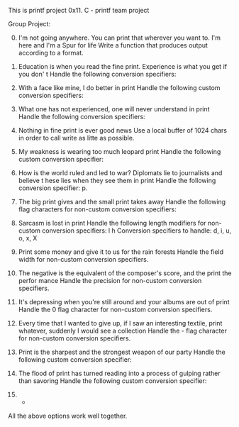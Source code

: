 This is printf project
0x11. C - printf team project

Group Project:

0. I'm not going anywhere. You can print that wherever you want to. I'm here and I'm
a Spur for life
Write a function that produces output according to a format.

1. Education is when you read the fine print. Experience is what you get if you don'
t
Handle the following conversion specifiers:

2. With a face like mine, I do better in print
Handle the following custom conversion specifiers:

3. What one has not experienced, one will never understand in print
Handle the following conversion specifiers:

4. Nothing in fine print is ever good news
Use a local buffer of 1024 chars in order to call write as litte as possible.

5. My weakness is wearing too much leopard print
Handle the following custom conversion specifier:

6. How is the world ruled and led to war? Diplomats lie to journalists and believe t
hese lies when they see them in print
Handle the following conversion specifier: p.

7. The big print gives and the small print takes away
Handle the following flag characters for non-custom conversion specifiers:

8. Sarcasm is lost in print
Handle the following length modifiers for non-custom conversion specifiers:
l
h
Conversion specifiers to handle: d, i, u, o, x, X

9. Print some money and give it to us for the rain forests
Handle the field width for non-custom conversion specifiers.

10. The negative is the equivalent of the composer's score, and the print the perfor
mance
Handle the precision for non-custom conversion specifiers.

11. It's depressing when you're still around and your albums are out of print
Handle the 0 flag character for non-custom conversion specifiers.

12. Every time that I wanted to give up, if I saw an interesting textile, print
whatever, suddenly I would see a collection
Handle the - flag character for non-custom conversion specifiers.
13. Print is the sharpest and the strongest weapon of our party
Handle the following custom conversion specifier:

14. The flood of print has turned reading into a process of gulping rather than
savoring
Handle the following custom conversion specifier:

15. *
All the above options work well together.

